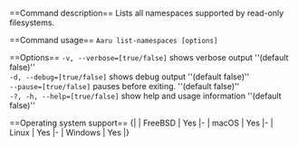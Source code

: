 ==Command description== Lists all namespaces supported by read-only filesystems.

==Command usage==
<code>Aaru list-namespaces [options]</code>

==Options==
<code>-v, --verbose=[true/false]</code> shows verbose output ''(default false)''<br />
<code>-d, --debug=[true/false]</code> shows debug output ''(default false)''<br />
<code>--pause=[true/false]</code> pauses before exiting. ''(default false)''<br />
<code>-?, -h, --help=[true/false]</code> show help and usage information ''(default false)''<br />

==Operating system support== {| | FreeBSD | Yes |- | macOS | Yes |- | Linux | Yes |- | Windows | Yes |}